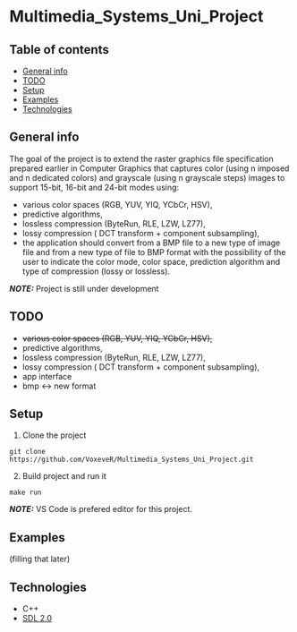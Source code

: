 # Multimedia_Systems_Uni_Project

## Table of contents
* [General info](#general-info)
* [TODO](#todo)
* [Setup](#setup)
* [Examples](#examples)
* [Technologies](#technologies)

## General info
The goal of the project is to extend the raster graphics file specification prepared earlier in Computer Graphics that captures color (using n imposed and n dedicated colors) and grayscale (using n grayscale steps) images to support 15-bit, 16-bit and 24-bit modes using:
* various color spaces (RGB, YUV, YIQ, YCbCr, HSV),
* predictive algorithms,
* lossless compression (ByteRun, RLE, LZW, LZ77),
* lossy compression ( DCT  transform + component subsampling),
* the application should convert from a BMP file to a new type of image file and from a new type of file to BMP format with the possibility of the user to indicate the color mode, color space, prediction algorithm and type of compression (lossy or lossless).

**_NOTE:_**  Project is still under development

## TODO
* ~~various color spaces (RGB, YUV, YIQ, YCbCr, HSV),~~
* predictive algorithms,
* lossless compression (ByteRun, RLE, LZW, LZ77),
* lossy compression ( DCT  transform + component subsampling),
* app interface
* bmp <-> new format

## Setup

1. Clone the project
```
git clone https://github.com/VoxeveR/Multimedia_Systems_Uni_Project.git
```
2. Build project and run it
```
make run
```
**_NOTE:_** VS Code is prefered editor for this project.

## Examples

(filling that later)

## Technologies
- C++
- [SDL 2.0](https://wiki.libsdl.org/SDL2/Introduction)
